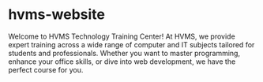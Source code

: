 # hvms-website
Welcome to HVMS Technology Training Center! At HVMS, we provide expert training across a wide range of computer and IT subjects tailored for students and professionals. Whether you want to master programming, enhance your office skills, or dive into web development, we have the perfect course for you.
